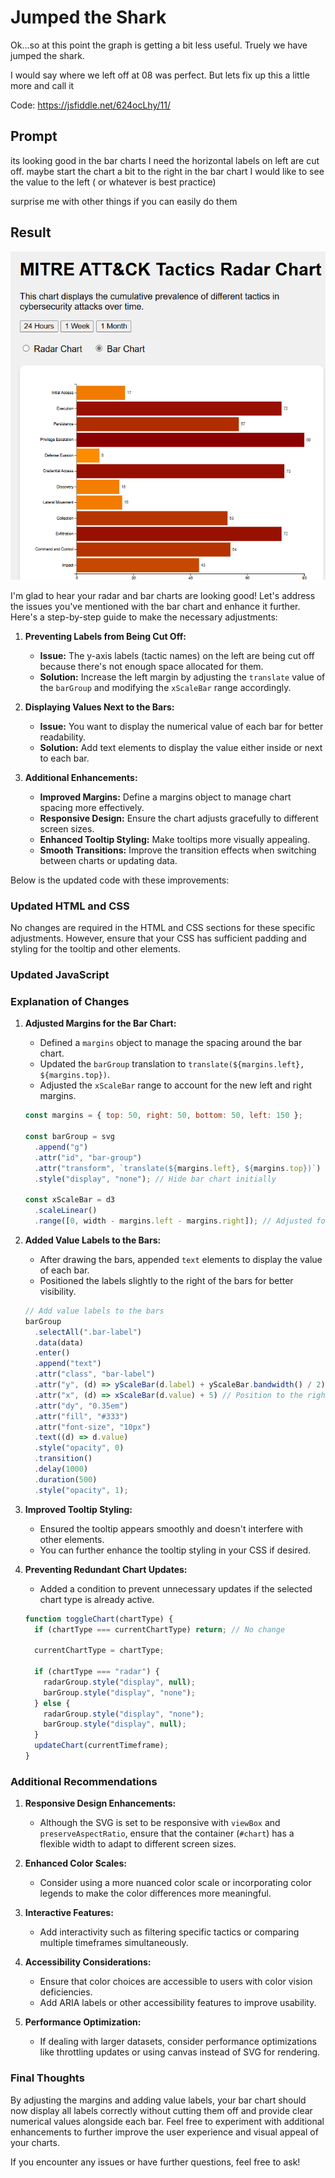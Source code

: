# Jumped the Shark

Ok...so at this point the graph is getting a bit less useful. Truely we have jumped the shark.

I would say where we left off at 08 was perfect. But lets fix up this a little more and call it

Code: https://jsfiddle.net/624ocLhy/11/

## Prompt

its looking good
in the bar charts I need
the horizontal labels on left are cut off. maybe start the chart a bit to the right
in the bar chart I would like to see the value to the left ( or whatever is best practice)

surprise me with other things if you can easily do them

## Result

![Result](radar11.png)

I'm glad to hear your radar and bar charts are looking good! Let's address the issues you've mentioned with the bar chart and enhance it further. Here's a step-by-step guide to make the necessary adjustments:

1. **Preventing Labels from Being Cut Off:**

   - **Issue:** The y-axis labels (tactic names) on the left are being cut off because there's not enough space allocated for them.
   - **Solution:** Increase the left margin by adjusting the `translate` value of the `barGroup` and modifying the `xScaleBar` range accordingly.

2. **Displaying Values Next to the Bars:**

   - **Issue:** You want to display the numerical value of each bar for better readability.
   - **Solution:** Add text elements to display the value either inside or next to each bar.

3. **Additional Enhancements:**
   - **Improved Margins:** Define a margins object to manage chart spacing more effectively.
   - **Responsive Design:** Ensure the chart adjusts gracefully to different screen sizes.
   - **Enhanced Tooltip Styling:** Make tooltips more visually appealing.
   - **Smooth Transitions:** Improve the transition effects when switching between charts or updating data.

Below is the updated code with these improvements:

### Updated HTML and CSS

No changes are required in the HTML and CSS sections for these specific adjustments. However, ensure that your CSS has sufficient padding and styling for the tooltip and other elements.

### Updated JavaScript

### Explanation of Changes

1. **Adjusted Margins for the Bar Chart:**

   - Defined a `margins` object to manage the spacing around the bar chart.
   - Updated the `barGroup` translation to `translate(${margins.left}, ${margins.top})`.
   - Adjusted the `xScaleBar` range to account for the new left and right margins.

   ```javascript
   const margins = { top: 50, right: 50, bottom: 50, left: 150 };

   const barGroup = svg
     .append("g")
     .attr("id", "bar-group")
     .attr("transform", `translate(${margins.left}, ${margins.top})`)
     .style("display", "none"); // Hide bar chart initially

   const xScaleBar = d3
     .scaleLinear()
     .range([0, width - margins.left - margins.right]); // Adjusted for margins
   ```

2. **Added Value Labels to the Bars:**

   - After drawing the bars, appended `text` elements to display the value of each bar.
   - Positioned the labels slightly to the right of the bars for better visibility.

   ```javascript
   // Add value labels to the bars
   barGroup
     .selectAll(".bar-label")
     .data(data)
     .enter()
     .append("text")
     .attr("class", "bar-label")
     .attr("y", (d) => yScaleBar(d.label) + yScaleBar.bandwidth() / 2)
     .attr("x", (d) => xScaleBar(d.value) + 5) // Position to the right of the bar
     .attr("dy", "0.35em")
     .attr("fill", "#333")
     .attr("font-size", "10px")
     .text((d) => d.value)
     .style("opacity", 0)
     .transition()
     .delay(1000)
     .duration(500)
     .style("opacity", 1);
   ```

3. **Improved Tooltip Styling:**

   - Ensured the tooltip appears smoothly and doesn't interfere with other elements.
   - You can further enhance the tooltip styling in your CSS if desired.

4. **Preventing Redundant Chart Updates:**

   - Added a condition to prevent unnecessary updates if the selected chart type is already active.

   ```javascript
   function toggleChart(chartType) {
     if (chartType === currentChartType) return; // No change

     currentChartType = chartType;

     if (chartType === "radar") {
       radarGroup.style("display", null);
       barGroup.style("display", "none");
     } else {
       radarGroup.style("display", "none");
       barGroup.style("display", null);
     }
     updateChart(currentTimeframe);
   }
   ```

### Additional Recommendations

1. **Responsive Design Enhancements:**

   - Although the SVG is set to be responsive with `viewBox` and `preserveAspectRatio`, ensure that the container (`#chart`) has a flexible width to adapt to different screen sizes.

2. **Enhanced Color Scales:**

   - Consider using a more nuanced color scale or incorporating color legends to make the color differences more meaningful.

3. **Interactive Features:**

   - Add interactivity such as filtering specific tactics or comparing multiple timeframes simultaneously.

4. **Accessibility Considerations:**

   - Ensure that color choices are accessible to users with color vision deficiencies.
   - Add ARIA labels or other accessibility features to improve usability.

5. **Performance Optimization:**
   - If dealing with larger datasets, consider performance optimizations like throttling updates or using canvas instead of SVG for rendering.

### Final Thoughts

By adjusting the margins and adding value labels, your bar chart should now display all labels correctly without cutting them off and provide clear numerical values alongside each bar. Feel free to experiment with additional enhancements to further improve the user experience and visual appeal of your charts.

If you encounter any issues or have further questions, feel free to ask!
